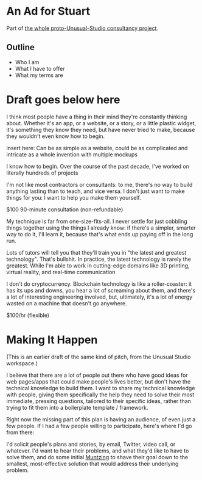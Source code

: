 # An Ad for Stuart

Part of [the whole proto-Unusual-Studio consultancy project][job].

[job]: 739a91f4-cafa-414a-80ea-fefa66acd95b.md

## Outline

- Who I am
- What I have to offer
- What my terms are

# Draft goes below here

I think most people have a thing in their mind they're constantly thinking about. Whether it's an app, or a website, or a story, or a little plastic widget, it's something they know they need, but have never tried to make, because they wouldn't even know how to begin.

insert here: Can be as simple as a website, could be as complicated and intricate as a whole invention with multiple mockups

I know how to begin. Over the course of the past decade, I've worked on literally hundreds of projects

I'm not like most contractors or consultants: to me, there's no way to build anything lasting than to teach, and vice versa. I don't just want to make things for you: I want to help you make them yourself.

$100 90-minute consultation (non-refundable)

My technique is far from one-size-fits-all. I never settle for just cobbling things together using the things I already know: if there's a simpler, smarter way to do it, I'll learn it, because that's what ends up paying off in the long run.

Lots of tutors will tell you that they'll train you in "the latest and greatest technology". That's bullshit. In practice, the latest technology is rarely the greatest. While I'm able to work in cutting-edge domains like 3D printing, virtual reality, and real-time communication

I don't do cryptocurrency. Blockchain technology is like a roller-coaster: it has its ups and downs, you hear a lot of screaming about them, and there's a lot of interesting engineering involved, but, ultimately, it's a lot of energy wasted on a machine that doesn't go anywhere.

$100/hr (flexible)

# Making It Happen

(This is an earlier draft of the same kind of pitch, from the Unusual Studio workspace.)

I believe that there are a lot of people out there who have good ideas for web pages/apps that could make people's lives better, but don't have the technical knowledge to build them. I want to share my technical knowledge with people, giving them specifically the help they need to solve their most immediate, pressing questions, tailored to their specific ideas, rather than trying to fit them into a boilerplate template / framework.

Right now the missing part of this plan is having an audience, of even just a few people. If I had a few people willing to participate, here's where I'd go from there:

I'd solicit people's plans and stories, by email, Twitter, video call, or whatever. I'd want to hear their problems, and what they'd like to have to solve them, and do some initial [Muntzing][] to shave their goal down to the smallest, most-effective solution that would address their underlying problem.

[Muntzing]: https://en.wikipedia.org/wiki/Muntzing
